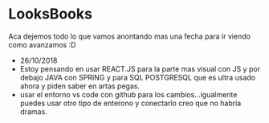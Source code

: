 # LooksBooks

Aca dejemos todo lo que vamos anontando mas una fecha para ir viendo como avanzamos :D
  - 26/10/2018 
  - Estoy pensando en usar REACT.JS para la parte mas visual con JS y por debajo JAVA con SPRING y para SQL POSTGRESQL que es ultra usado ahora y piden saber en artas pegas.
  - usar el entorno vs code con github para los cambios...igualmente puedes usar otro tipo de enterono y conectarlo creo que no habria dramas.
